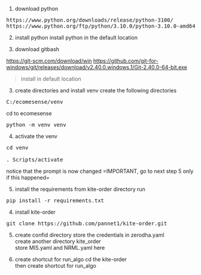 1. download python
<pre>
https://www.python.org/downloads/release/python-3100/
https://www.python.org/ftp/python/3.10.0/python-3.10.0-amd64.exe
</pre>

2. install python
install python in the default location

3. download gitbash

https://git-scm.com/download/win
https://github.com/git-for-windows/git/releases/download/v2.40.0.windows.1/Git-2.40.0-64-bit.exe
> install in default location

3. create directories and install venv
create the following directories
<pre>
C:/ecomesense/venv
</pre>
cd to ecomesense
<pre>
python -m venv venv
</pre>
4. activate the venv
<pre>
cd venv</br>
. Scripts/activate
</pre>
notice that the prompt is now changed
=IMPORTANT, go to next step 5 only if this happened=

5. install the requirements
from kite-order directory run</br>
<pre>
pip install -r requirements.txt
</pre>
4. install kite-order
<pre>git clone https://github.com/pannet1/kite-order.git</pre>

5. create confid directory
store the credentials in zerodha.yaml</br>
create another directory kite_order</br>
store MIS.yaml and NRML.yaml here

6. create shortcut for run_algo
cd the kite-order</br>
then create shortcut for run_algo


